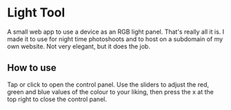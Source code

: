 # Light Tool
A small web app to use a device as an RGB light panel. That's really all it is. I made it to use for night time photoshoots and to host on a subdomain of my own website. Not very elegant, but it does the job.
## How to use
Tap or click to open the control panel. Use the sliders to adjust the red, green and blue values of the colour to your liking, then press the x at the top right to close the control panel.
